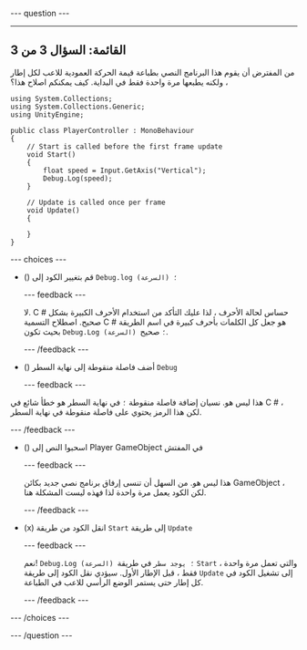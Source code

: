 
--- question ---

---
القائمة: السؤال 3 من 3
---

من المفترض أن يقوم هذا البرنامج النصي بطباعة قيمة الحركة العمودية للاعب لكل إطار ، ولكنه يطبعها مرة واحدة فقط في البداية. كيف يمكنكم اصلاح هذا؟

```
using System.Collections;
using System.Collections.Generic;
using UnityEngine;

public class PlayerController : MonoBehaviour
{
    // Start is called before the first frame update
    void Start()
    {
        float speed = Input.GetAxis("Vertical");
        Debug.Log(speed);
    }

    // Update is called once per frame
    void Update()
    {

    }
}
```

--- choices ---

- () قم بتغيير الكود إلى `Debug.log (السرعة) ؛`

  --- feedback ---

  لا. C # حساس لحالة الأحرف ، لذا عليك التأكد من استخدام الأحرف الكبيرة بشكل صحيح. اصطلاح التسمية C # هو جعل كل الكلمات بأحرف كبيرة في اسم الطريقة بحيث تكون `Debug.Log (السرعة) ؛` صحيح.

  --- /feedback ---

- () أضف فاصلة منقوطة إلى نهاية السطر `Debug`


  --- feedback ---

هذا ليس هو. نسيان إضافة فاصلة منقوطة `؛` في نهاية السطر هو خطأ شائع في C # ، لكن هذا الرمز يحتوي على فاصلة منقوطة في نهاية السطر.

  --- /feedback ---

- () اسحبوا النص إلى Player GameObject في المفتش

  --- feedback ---

  هذا ليس هو. من السهل أن تنسى إرفاق برنامج نصي جديد بكائن GameObject ، لكن الكود يعمل مرة واحدة لذا فهذه ليست المشكلة هنا.

  --- /feedback ---

- (x) انقل الكود من طريقة `Start` إلى طريقة `Update`

  --- feedback ---

  نعم! `Debug.Log (السرعة) ؛ يوجد سطر` في طريقة `Start` ، والتي تعمل مرة واحدة فقط ، قبل الإطار الأول. سيؤدي نقل الكود إلى طريقة `Update` إلى تشغيل الكود في كل إطار حتى يستمر الوضع الرأسي للاعب في الطباعة.

  --- /feedback ---

--- /choices ---

--- /question ---
